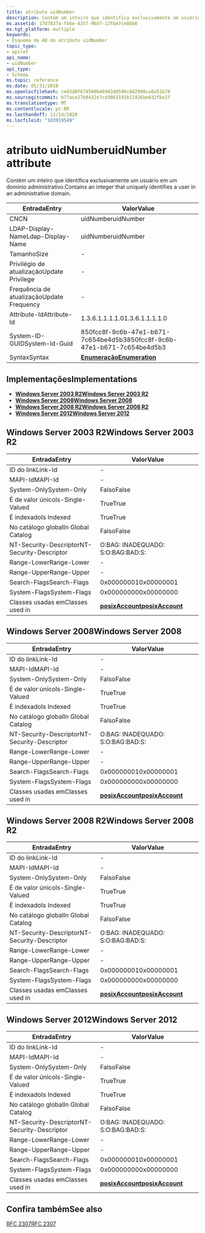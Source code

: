 ```yaml
---
title: atributo uidNumber
description: Contém um inteiro que identifica exclusivamente um usuário em um domínio administrativo.
ms.assetid: 17d7837a-f66e-4357-96d7-13fb47ce8bb6
ms.tgt_platform: multiple
keywords:
- Esquema de AD do atributo uidNumber
topic_type:
- apiref
api_name:
- uidNumber
api_type:
- Schema
ms.topic: reference
ms.date: 05/31/2018
ms.openlocfilehash: ce03d0f674560646943dd590c8d2990ca0a51b78
ms.sourcegitcommit: b77ace27b0432e7cd3863191b11926be032fbe2f
ms.translationtype: MT
ms.contentlocale: pt-BR
ms.lasthandoff: 12/14/2020
ms.locfileid: "103919549"
---
```

# <a name="uidnumber-attribute"></a><span data-ttu-id="6e390-104">atributo uidNumber</span><span class="sxs-lookup"><span data-stu-id="6e390-104">uidNumber attribute</span></span>

<span data-ttu-id="6e390-105">Contém um inteiro que identifica exclusivamente um usuário em um domínio administrativo.</span><span class="sxs-lookup"><span data-stu-id="6e390-105">Contains an integer that uniquely identifies a user in an administrative domain.</span></span>



| <span data-ttu-id="6e390-106">Entrada</span><span class="sxs-lookup"><span data-stu-id="6e390-106">Entry</span></span> | <span data-ttu-id="6e390-107">Valor</span><span class="sxs-lookup"><span data-stu-id="6e390-107">Value</span></span> |
|-------------------|--------------------------------------|
| <span data-ttu-id="6e390-108">CN</span><span class="sxs-lookup"><span data-stu-id="6e390-108">CN</span></span>                | <span data-ttu-id="6e390-109">uidNumber</span><span class="sxs-lookup"><span data-stu-id="6e390-109">uidNumber</span></span>                            |
| <span data-ttu-id="6e390-110">LDAP-Display-Name</span><span class="sxs-lookup"><span data-stu-id="6e390-110">Ldap-Display-Name</span></span> | <span data-ttu-id="6e390-111">uidNumber</span><span class="sxs-lookup"><span data-stu-id="6e390-111">uidNumber</span></span>                            |
| <span data-ttu-id="6e390-112">Tamanho</span><span class="sxs-lookup"><span data-stu-id="6e390-112">Size</span></span>              | \-                                   |
| <span data-ttu-id="6e390-113">Privilégio de atualização</span><span class="sxs-lookup"><span data-stu-id="6e390-113">Update Privilege</span></span>  | \-                                   |
| <span data-ttu-id="6e390-114">Frequência de atualização</span><span class="sxs-lookup"><span data-stu-id="6e390-114">Update Frequency</span></span>  | \-                                   |
| <span data-ttu-id="6e390-115">Attribute-Id</span><span class="sxs-lookup"><span data-stu-id="6e390-115">Attribute-Id</span></span>      | <span data-ttu-id="6e390-116">1.3.6.1.1.1.1.0</span><span class="sxs-lookup"><span data-stu-id="6e390-116">1.3.6.1.1.1.1.0</span></span>                      |
| <span data-ttu-id="6e390-117">System-ID-GUID</span><span class="sxs-lookup"><span data-stu-id="6e390-117">System-Id-Guid</span></span>    | <span data-ttu-id="6e390-118">850fcc8f-9c6b-47e1-b671-7c654be4d5b3</span><span class="sxs-lookup"><span data-stu-id="6e390-118">850fcc8f-9c6b-47e1-b671-7c654be4d5b3</span></span> |
| <span data-ttu-id="6e390-119">Syntax</span><span class="sxs-lookup"><span data-stu-id="6e390-119">Syntax</span></span>            | [<span data-ttu-id="6e390-120">**Enumeração**</span><span class="sxs-lookup"><span data-stu-id="6e390-120">**Enumeration**</span></span>](s-enumeration.md) |



## <a name="implementations"></a><span data-ttu-id="6e390-121">Implementações</span><span class="sxs-lookup"><span data-stu-id="6e390-121">Implementations</span></span>

-   [<span data-ttu-id="6e390-122">**Windows Server 2003 R2**</span><span class="sxs-lookup"><span data-stu-id="6e390-122">**Windows Server 2003 R2**</span></span>](#windows-server-2003-r2)
-   [<span data-ttu-id="6e390-123">**Windows Server 2008**</span><span class="sxs-lookup"><span data-stu-id="6e390-123">**Windows Server 2008**</span></span>](#windows-server-2008)
-   [<span data-ttu-id="6e390-124">**Windows Server 2008 R2**</span><span class="sxs-lookup"><span data-stu-id="6e390-124">**Windows Server 2008 R2**</span></span>](#windows-server-2008-r2)
-   [<span data-ttu-id="6e390-125">**Windows Server 2012**</span><span class="sxs-lookup"><span data-stu-id="6e390-125">**Windows Server 2012**</span></span>](#windows-server-2012)

## <a name="windows-server-2003-r2"></a><span data-ttu-id="6e390-126">Windows Server 2003 R2</span><span class="sxs-lookup"><span data-stu-id="6e390-126">Windows Server 2003 R2</span></span>



| <span data-ttu-id="6e390-127">Entrada</span><span class="sxs-lookup"><span data-stu-id="6e390-127">Entry</span></span> | <span data-ttu-id="6e390-128">Valor</span><span class="sxs-lookup"><span data-stu-id="6e390-128">Value</span></span> |
|------------------------|---------------------------------------------------|
| <span data-ttu-id="6e390-129">ID do link</span><span class="sxs-lookup"><span data-stu-id="6e390-129">Link-Id</span></span>                | \-                                                |
| <span data-ttu-id="6e390-130">MAPI-Id</span><span class="sxs-lookup"><span data-stu-id="6e390-130">MAPI-Id</span></span>                | \-                                                |
| <span data-ttu-id="6e390-131">System-Only</span><span class="sxs-lookup"><span data-stu-id="6e390-131">System-Only</span></span>            | <span data-ttu-id="6e390-132">Falso</span><span class="sxs-lookup"><span data-stu-id="6e390-132">False</span></span>                                             |
| <span data-ttu-id="6e390-133">É de valor único</span><span class="sxs-lookup"><span data-stu-id="6e390-133">Is-Single-Valued</span></span>       | <span data-ttu-id="6e390-134">True</span><span class="sxs-lookup"><span data-stu-id="6e390-134">True</span></span>                                              |
| <span data-ttu-id="6e390-135">É indexado</span><span class="sxs-lookup"><span data-stu-id="6e390-135">Is Indexed</span></span>             | <span data-ttu-id="6e390-136">True</span><span class="sxs-lookup"><span data-stu-id="6e390-136">True</span></span>                                              |
| <span data-ttu-id="6e390-137">No catálogo global</span><span class="sxs-lookup"><span data-stu-id="6e390-137">In Global Catalog</span></span>      | <span data-ttu-id="6e390-138">Falso</span><span class="sxs-lookup"><span data-stu-id="6e390-138">False</span></span>                                             |
| <span data-ttu-id="6e390-139">NT-Security-Descriptor</span><span class="sxs-lookup"><span data-stu-id="6e390-139">NT-Security-Descriptor</span></span> | <span data-ttu-id="6e390-140">O:BAG: INADEQUADO: S:</span><span class="sxs-lookup"><span data-stu-id="6e390-140">O:BAG:BAD:S:</span></span>                                      |
| <span data-ttu-id="6e390-141">Range-Lower</span><span class="sxs-lookup"><span data-stu-id="6e390-141">Range-Lower</span></span>            | \-                                                |
| <span data-ttu-id="6e390-142">Range-Upper</span><span class="sxs-lookup"><span data-stu-id="6e390-142">Range-Upper</span></span>            | \-                                                |
| <span data-ttu-id="6e390-143">Search-Flags</span><span class="sxs-lookup"><span data-stu-id="6e390-143">Search-Flags</span></span>           | <span data-ttu-id="6e390-144">0x00000001</span><span class="sxs-lookup"><span data-stu-id="6e390-144">0x00000001</span></span>                                        |
| <span data-ttu-id="6e390-145">System-Flags</span><span class="sxs-lookup"><span data-stu-id="6e390-145">System-Flags</span></span>           | <span data-ttu-id="6e390-146">0x00000000</span><span class="sxs-lookup"><span data-stu-id="6e390-146">0x00000000</span></span>                                        |
| <span data-ttu-id="6e390-147">Classes usadas em</span><span class="sxs-lookup"><span data-stu-id="6e390-147">Classes used in</span></span>        | [<span data-ttu-id="6e390-148">**posixAccount**</span><span class="sxs-lookup"><span data-stu-id="6e390-148">**posixAccount**</span></span>](c-posixaccount.md)<br/> |



## <a name="windows-server-2008"></a><span data-ttu-id="6e390-149">Windows Server 2008</span><span class="sxs-lookup"><span data-stu-id="6e390-149">Windows Server 2008</span></span>



| <span data-ttu-id="6e390-150">Entrada</span><span class="sxs-lookup"><span data-stu-id="6e390-150">Entry</span></span> | <span data-ttu-id="6e390-151">Valor</span><span class="sxs-lookup"><span data-stu-id="6e390-151">Value</span></span> |
|------------------------|---------------------------------------------------|
| <span data-ttu-id="6e390-152">ID do link</span><span class="sxs-lookup"><span data-stu-id="6e390-152">Link-Id</span></span>                | \-                                                |
| <span data-ttu-id="6e390-153">MAPI-Id</span><span class="sxs-lookup"><span data-stu-id="6e390-153">MAPI-Id</span></span>                | \-                                                |
| <span data-ttu-id="6e390-154">System-Only</span><span class="sxs-lookup"><span data-stu-id="6e390-154">System-Only</span></span>            | <span data-ttu-id="6e390-155">Falso</span><span class="sxs-lookup"><span data-stu-id="6e390-155">False</span></span>                                             |
| <span data-ttu-id="6e390-156">É de valor único</span><span class="sxs-lookup"><span data-stu-id="6e390-156">Is-Single-Valued</span></span>       | <span data-ttu-id="6e390-157">True</span><span class="sxs-lookup"><span data-stu-id="6e390-157">True</span></span>                                              |
| <span data-ttu-id="6e390-158">É indexado</span><span class="sxs-lookup"><span data-stu-id="6e390-158">Is Indexed</span></span>             | <span data-ttu-id="6e390-159">True</span><span class="sxs-lookup"><span data-stu-id="6e390-159">True</span></span>                                              |
| <span data-ttu-id="6e390-160">No catálogo global</span><span class="sxs-lookup"><span data-stu-id="6e390-160">In Global Catalog</span></span>      | <span data-ttu-id="6e390-161">Falso</span><span class="sxs-lookup"><span data-stu-id="6e390-161">False</span></span>                                             |
| <span data-ttu-id="6e390-162">NT-Security-Descriptor</span><span class="sxs-lookup"><span data-stu-id="6e390-162">NT-Security-Descriptor</span></span> | <span data-ttu-id="6e390-163">O:BAG: INADEQUADO: S:</span><span class="sxs-lookup"><span data-stu-id="6e390-163">O:BAG:BAD:S:</span></span>                                      |
| <span data-ttu-id="6e390-164">Range-Lower</span><span class="sxs-lookup"><span data-stu-id="6e390-164">Range-Lower</span></span>            | \-                                                |
| <span data-ttu-id="6e390-165">Range-Upper</span><span class="sxs-lookup"><span data-stu-id="6e390-165">Range-Upper</span></span>            | \-                                                |
| <span data-ttu-id="6e390-166">Search-Flags</span><span class="sxs-lookup"><span data-stu-id="6e390-166">Search-Flags</span></span>           | <span data-ttu-id="6e390-167">0x00000001</span><span class="sxs-lookup"><span data-stu-id="6e390-167">0x00000001</span></span>                                        |
| <span data-ttu-id="6e390-168">System-Flags</span><span class="sxs-lookup"><span data-stu-id="6e390-168">System-Flags</span></span>           | <span data-ttu-id="6e390-169">0x00000000</span><span class="sxs-lookup"><span data-stu-id="6e390-169">0x00000000</span></span>                                        |
| <span data-ttu-id="6e390-170">Classes usadas em</span><span class="sxs-lookup"><span data-stu-id="6e390-170">Classes used in</span></span>        | [<span data-ttu-id="6e390-171">**posixAccount**</span><span class="sxs-lookup"><span data-stu-id="6e390-171">**posixAccount**</span></span>](c-posixaccount.md)<br/> |



## <a name="windows-server-2008-r2"></a><span data-ttu-id="6e390-172">Windows Server 2008 R2</span><span class="sxs-lookup"><span data-stu-id="6e390-172">Windows Server 2008 R2</span></span>



| <span data-ttu-id="6e390-173">Entrada</span><span class="sxs-lookup"><span data-stu-id="6e390-173">Entry</span></span> | <span data-ttu-id="6e390-174">Valor</span><span class="sxs-lookup"><span data-stu-id="6e390-174">Value</span></span> |
|------------------------|---------------------------------------------------|
| <span data-ttu-id="6e390-175">ID do link</span><span class="sxs-lookup"><span data-stu-id="6e390-175">Link-Id</span></span>                | \-                                                |
| <span data-ttu-id="6e390-176">MAPI-Id</span><span class="sxs-lookup"><span data-stu-id="6e390-176">MAPI-Id</span></span>                | \-                                                |
| <span data-ttu-id="6e390-177">System-Only</span><span class="sxs-lookup"><span data-stu-id="6e390-177">System-Only</span></span>            | <span data-ttu-id="6e390-178">Falso</span><span class="sxs-lookup"><span data-stu-id="6e390-178">False</span></span>                                             |
| <span data-ttu-id="6e390-179">É de valor único</span><span class="sxs-lookup"><span data-stu-id="6e390-179">Is-Single-Valued</span></span>       | <span data-ttu-id="6e390-180">True</span><span class="sxs-lookup"><span data-stu-id="6e390-180">True</span></span>                                              |
| <span data-ttu-id="6e390-181">É indexado</span><span class="sxs-lookup"><span data-stu-id="6e390-181">Is Indexed</span></span>             | <span data-ttu-id="6e390-182">True</span><span class="sxs-lookup"><span data-stu-id="6e390-182">True</span></span>                                              |
| <span data-ttu-id="6e390-183">No catálogo global</span><span class="sxs-lookup"><span data-stu-id="6e390-183">In Global Catalog</span></span>      | <span data-ttu-id="6e390-184">Falso</span><span class="sxs-lookup"><span data-stu-id="6e390-184">False</span></span>                                             |
| <span data-ttu-id="6e390-185">NT-Security-Descriptor</span><span class="sxs-lookup"><span data-stu-id="6e390-185">NT-Security-Descriptor</span></span> | <span data-ttu-id="6e390-186">O:BAG: INADEQUADO: S:</span><span class="sxs-lookup"><span data-stu-id="6e390-186">O:BAG:BAD:S:</span></span>                                      |
| <span data-ttu-id="6e390-187">Range-Lower</span><span class="sxs-lookup"><span data-stu-id="6e390-187">Range-Lower</span></span>            | \-                                                |
| <span data-ttu-id="6e390-188">Range-Upper</span><span class="sxs-lookup"><span data-stu-id="6e390-188">Range-Upper</span></span>            | \-                                                |
| <span data-ttu-id="6e390-189">Search-Flags</span><span class="sxs-lookup"><span data-stu-id="6e390-189">Search-Flags</span></span>           | <span data-ttu-id="6e390-190">0x00000001</span><span class="sxs-lookup"><span data-stu-id="6e390-190">0x00000001</span></span>                                        |
| <span data-ttu-id="6e390-191">System-Flags</span><span class="sxs-lookup"><span data-stu-id="6e390-191">System-Flags</span></span>           | <span data-ttu-id="6e390-192">0x00000000</span><span class="sxs-lookup"><span data-stu-id="6e390-192">0x00000000</span></span>                                        |
| <span data-ttu-id="6e390-193">Classes usadas em</span><span class="sxs-lookup"><span data-stu-id="6e390-193">Classes used in</span></span>        | [<span data-ttu-id="6e390-194">**posixAccount**</span><span class="sxs-lookup"><span data-stu-id="6e390-194">**posixAccount**</span></span>](c-posixaccount.md)<br/> |



## <a name="windows-server-2012"></a><span data-ttu-id="6e390-195">Windows Server 2012</span><span class="sxs-lookup"><span data-stu-id="6e390-195">Windows Server 2012</span></span>



| <span data-ttu-id="6e390-196">Entrada</span><span class="sxs-lookup"><span data-stu-id="6e390-196">Entry</span></span> | <span data-ttu-id="6e390-197">Valor</span><span class="sxs-lookup"><span data-stu-id="6e390-197">Value</span></span> |
|------------------------|---------------------------------------------------|
| <span data-ttu-id="6e390-198">ID do link</span><span class="sxs-lookup"><span data-stu-id="6e390-198">Link-Id</span></span>                | \-                                                |
| <span data-ttu-id="6e390-199">MAPI-Id</span><span class="sxs-lookup"><span data-stu-id="6e390-199">MAPI-Id</span></span>                | \-                                                |
| <span data-ttu-id="6e390-200">System-Only</span><span class="sxs-lookup"><span data-stu-id="6e390-200">System-Only</span></span>            | <span data-ttu-id="6e390-201">Falso</span><span class="sxs-lookup"><span data-stu-id="6e390-201">False</span></span>                                             |
| <span data-ttu-id="6e390-202">É de valor único</span><span class="sxs-lookup"><span data-stu-id="6e390-202">Is-Single-Valued</span></span>       | <span data-ttu-id="6e390-203">True</span><span class="sxs-lookup"><span data-stu-id="6e390-203">True</span></span>                                              |
| <span data-ttu-id="6e390-204">É indexado</span><span class="sxs-lookup"><span data-stu-id="6e390-204">Is Indexed</span></span>             | <span data-ttu-id="6e390-205">True</span><span class="sxs-lookup"><span data-stu-id="6e390-205">True</span></span>                                              |
| <span data-ttu-id="6e390-206">No catálogo global</span><span class="sxs-lookup"><span data-stu-id="6e390-206">In Global Catalog</span></span>      | <span data-ttu-id="6e390-207">Falso</span><span class="sxs-lookup"><span data-stu-id="6e390-207">False</span></span>                                             |
| <span data-ttu-id="6e390-208">NT-Security-Descriptor</span><span class="sxs-lookup"><span data-stu-id="6e390-208">NT-Security-Descriptor</span></span> | <span data-ttu-id="6e390-209">O:BAG: INADEQUADO: S:</span><span class="sxs-lookup"><span data-stu-id="6e390-209">O:BAG:BAD:S:</span></span>                                      |
| <span data-ttu-id="6e390-210">Range-Lower</span><span class="sxs-lookup"><span data-stu-id="6e390-210">Range-Lower</span></span>            | \-                                                |
| <span data-ttu-id="6e390-211">Range-Upper</span><span class="sxs-lookup"><span data-stu-id="6e390-211">Range-Upper</span></span>            | \-                                                |
| <span data-ttu-id="6e390-212">Search-Flags</span><span class="sxs-lookup"><span data-stu-id="6e390-212">Search-Flags</span></span>           | <span data-ttu-id="6e390-213">0x00000001</span><span class="sxs-lookup"><span data-stu-id="6e390-213">0x00000001</span></span>                                        |
| <span data-ttu-id="6e390-214">System-Flags</span><span class="sxs-lookup"><span data-stu-id="6e390-214">System-Flags</span></span>           | <span data-ttu-id="6e390-215">0x00000000</span><span class="sxs-lookup"><span data-stu-id="6e390-215">0x00000000</span></span>                                        |
| <span data-ttu-id="6e390-216">Classes usadas em</span><span class="sxs-lookup"><span data-stu-id="6e390-216">Classes used in</span></span>        | [<span data-ttu-id="6e390-217">**posixAccount**</span><span class="sxs-lookup"><span data-stu-id="6e390-217">**posixAccount**</span></span>](c-posixaccount.md)<br/> |



## <a name="see-also"></a><span data-ttu-id="6e390-218">Confira também</span><span class="sxs-lookup"><span data-stu-id="6e390-218">See also</span></span>

<dl> <dt>

[<span data-ttu-id="6e390-219">RFC 2307</span><span class="sxs-lookup"><span data-stu-id="6e390-219">RFC 2307</span></span>](https://www.ietf.org/rfc/rfc2307.txt)
</dt> </dl>

 

 





